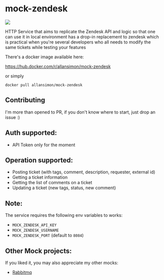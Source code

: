 # mock-zendesk


![](https://img.shields.io/docker/build/allansimon/mock-zendesk.svg)


HTTP Service that aims to replicate the Zendesk API and logic
so that one can use it in local environment has a drop-in replacement to zendesk
which is practical when you're several developers who all needs to modify
the same tickets while testing your features

There's a docker image available here:

<https://hub.docker.com/r/allansimon/mock-zendesk>

or simply

```
docker pull allansimon/mock-zendesk
```

## Contributing

I'm more than opened to PR, if you don't know where to start, just drop an issue :)

## Auth supported:

  * API Token only for the moment

## Operation supported:

  * Posting ticket (with tags, comment, description, requester, external id)
  * Getting a ticket information
  * Getting the list of comments on a ticket
  * Updating a ticket (new tags, status, new comment)



## Note:

The service requires the following env variables to works:

   * `MOCK_ZENDESK_API_KEY`
   * `MOCK_ZENDESK_USERNAME`
   * `MOCK_ZENDESK_PORT` (default to `8084`)


## Other Mock projects:

If you liked it, you may also appreciate my other mocks:

   * [Rabbitmq](https://github.com/allan-simon/mock-amqp-server)
